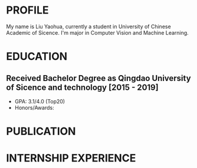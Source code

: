 # PROFILE
My name is Liu Yaohua, currently a student in University of Chinese Academic of Sicence. I'm major in Computer Vision and Machine Learning.


# EDUCATION

## Received Bachelor Degree as Qingdao University of Sicence and technology [2015 - 2019]
* GPA: 3.1/4.0 (Top20) 
* Honors/Awards:


# PUBLICATION

# INTERNSHIP EXPERIENCE

